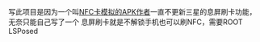 写此项目是因为一个叫[NFC卡模拟的APK作者](http://www.coolapk.com/u/499321)一直不更新三星的息屏刷卡功能，无奈只能自己写了一个
息屏刷卡就是不解锁手机也可以刷NFC，需要ROOT LSPosed
